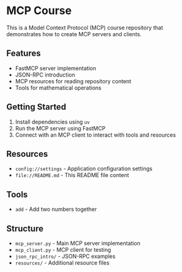 # MCP Course

This is a Model Context Protocol (MCP) course repository that demonstrates how to create MCP servers and clients.

## Features

-   FastMCP server implementation
-   JSON-RPC introduction
-   MCP resources for reading repository content
-   Tools for mathematical operations

## Getting Started

1. Install dependencies using `uv`
2. Run the MCP server using FastMCP
3. Connect with an MCP client to interact with tools and resources

## Resources

-   `config://settings` - Application configuration settings
-   `file://README.md` - This README file content

## Tools

-   `add` - Add two numbers together

## Structure

-   `mcp_server.py` - Main MCP server implementation
-   `mcp_client.py` - MCP client for testing
-   `json_rpc_intro/` - JSON-RPC examples
-   `resources/` - Additional resource files

